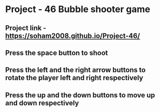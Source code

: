# Project - 46  Bubble shooter game

## Project link - https://soham2008.github.io/Project-46/

## Press the space button to shoot 
## Press the left and the right arrow buttons to rotate the player left and right respectively
## Press the up and the down buttons to move up and down respectively

